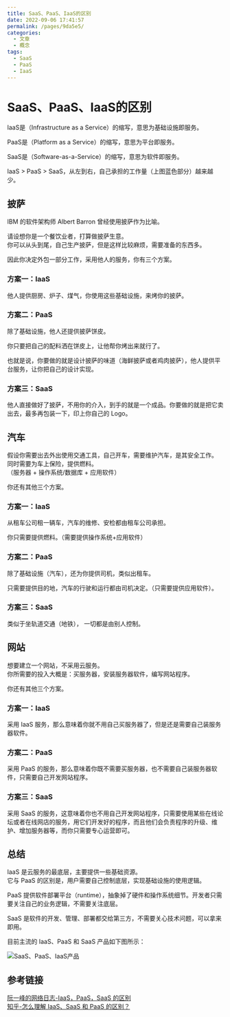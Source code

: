 ```yaml
---
title: SaaS、PaaS、IaaS的区别
date: 2022-09-06 17:41:57
permalink: /pages/9da5e5/
categories:
  - 文章
  - 概念
tags:
  - SaaS
  - PaaS
  - IaaS
---
```


# SaaS、PaaS、IaaS的区别

IaaS是（Infrastructure as a Service）的缩写，意思为基础设施即服务。

PaaS是（Platform as a Service）的缩写，意思为平台即服务。

SaaS是（Software-as-a-Service）的缩写，意思为软件即服务。

IaaS > PaaS > SaaS，从左到右，自己承担的工作量（上图蓝色部分）越来越少。

<!-- more -->

## 披萨

IBM 的软件架构师 Albert Barron 曾经使用披萨作为比喻。

请设想你是一个餐饮业者，打算做披萨生意。   
你可以从头到尾，自己生产披萨，但是这样比较麻烦，需要准备的东西多。

因此你决定外包一部分工作，采用他人的服务，你有三个方案。

### 方案一：IaaS

他人提供厨房、炉子、煤气，你使用这些基础设施，来烤你的披萨。

### 方案二：PaaS

除了基础设施，他人还提供披萨饼皮。

你只要把自己的配料洒在饼皮上，让他帮你烤出来就行了。

也就是说，你要做的就是设计披萨的味道（海鲜披萨或者鸡肉披萨），他人提供平台服务，让你把自己的设计实现。

### 方案三：SaaS

他人直接做好了披萨，不用你的介入，到手的就是一个成品。你要做的就是把它卖出去，最多再包装一下，印上你自己的 Logo。

## 汽车

假设你需要出去外出使用交通工具，自己开车，需要维护汽车，是其安全工作。  
同时需要为车上保险，提供燃料。  
（服务器 + 操作系统/数据库 + 应用软件）

你还有其他三个方案。

### 方案一：IaaS

从租车公司租一辆车，汽车的维修、安检都由租车公司承担。

你只需要提供燃料。（需要提供操作系统+应用软件）

### 方案二：PaaS

除了基础设施（汽车），还为你提供司机，类似出租车。

只需要提供目的地，汽车的行驶和运行都由司机决定。（只需要提供应用软件）。

### 方案三：SaaS

类似于坐轨道交通（地铁）， 一切都是由别人控制。

## 网站

想要建立一个网站，不采用云服务。  
你所需要的投入大概是：买服务器，安装服务器软件，编写网站程序。

你还有其他三个方案。

### 方案一：IaaS

采用 IaaS 服务，那么意味着你就不用自己买服务器了，但是还是需要自己装服务器软件。

### 方案二：PaaS

采用 PaaS 的服务，那么意味着你既不需要买服务器，也不需要自己装服务器软件，只需要自己开发网站程序。

### 方案三：SaaS

采用 SaaS 的服务，这意味着你也不用自己开发网站程序，只需要使用某些在线论坛或者在线网店的服务，用它们开发好的程序，而且他们会负责程序的升级、维护、增加服务器等，而你只需要专心运营即可。

## 总结

IaaS 是云服务的最底层，主要提供一些基础资源。  
它与 PaaS 的区别是，用户需要自己控制底层，实现基础设施的使用逻辑。

PaaS 提供软件部署平台（runtime），抽象掉了硬件和操作系统细节。开发者只需要关注自己的业务逻辑，不需要关注底层。

SaaS 是软件的开发、管理、部署都交给第三方，不需要关心技术问题，可以拿来即用。

目前主流的 IaaS、PaaS 和 SaaS 产品如下图所示：

![SaaS、PaaS、IaaS产品](https://rcbb-blog.oss-cn-guangzhou.aliyuncs.com/2022/09/20220906173449-4d9b5b.png?x-oss-process=style/yuantu_shuiyin)

## 参考链接

[阮一峰的网络日志-IaaS，PaaS，SaaS 的区别](https://www.ruanyifeng.com/blog/2017/07/iaas-paas-saas.html)  
[知乎-怎么理解 IaaS、SaaS 和 PaaS 的区别？](https://www.zhihu.com/question/20387284)  